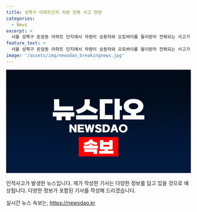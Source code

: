 ```yaml
---
title: 성북구 아파트단지 차량 전복 사고 현장
categories:
  - News
excerpt: >
  서울 성북구 돈암동 아파트 단지에서 차량이 승용차와 오토바이를 들이받아 전복되는 사고가 발생했다. 사고로 70대 운전자 A씨와 탑승자들 4명이 부상을 입어 병원으로 이송됐다. 현재 소방대원들이 사고 현장을 수습 중이다.
feature_text: >
  서울 성북구 돈암동 아파트 단지에서 차량이 승용차와 오토바이를 들이받아 전복되는 사고가 발생했다. 사고로 70대 운전자 A씨와 탑승자들 4명이 부상을 입어 병원으로 이송됐다. 현재 소방대원들이 사고 현장을 수습 중이다.
image: '/assets/img/newsdao_breakingnews.jpg'
---
```


<p><img src="/assets/img/newsdao_breakingnews.jpg" alt="bookingtag 속보" /></p>

<p>인적사고가 발생한 뉴스입니다. 제가 작성한 기사는 다양한 정보를 담고 있을 것으로 예상됩니다. 다양한 정보가 포함된 기사를 작성해 드리겠습니다.</p>
실시간 뉴스 속보는, <a href="https://newsdao.kr" rel="dofollow">https://newsdao.kr</a>


